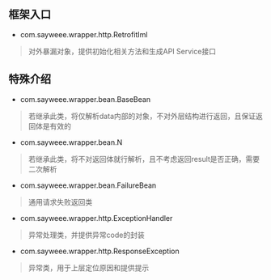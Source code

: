 
## 框架入口
+ com.sayweee.wrapper.http.RetrofitIml
> 对外暴漏对象，提供初始化相关方法和生成API Service接口

## 特殊介绍
+ com.sayweee.wrapper.bean.BaseBean
> 若继承此类，将仅解析data内部的对象，不对外层结构进行返回，且保证返回体是有效的

+ com.sayweee.wrapper.bean.N
> 若继承此类，将不对返回体就行解析，且不考虑返回result是否正确，需要二次解析

+ com.sayweee.wrapper.bean.FailureBean
> 通用请求失败返回类

+ com.sayweee.wrapper.http.ExceptionHandler
> 异常处理类，并提供异常code的封装

+ com.sayweee.wrapper.http.ResponseException
> 异常类，用于上层定位原因和提供提示